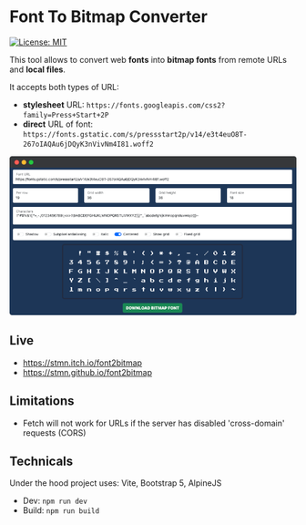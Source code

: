 # Font To Bitmap Converter

[![License: MIT](https://img.shields.io/badge/License-MIT-blue.png)](https://opensource.org/licenses/MIT)

This tool allows to convert web **fonts** into **bitmap fonts** from remote URLs and **local files**.

It accepts both types of URL:

- **stylesheet** URL: `https://fonts.googleapis.com/css2?family=Press+Start+2P`
- **direct** URL of font: `https://fonts.gstatic.com/s/pressstart2p/v14/e3t4euO8T-267oIAQAu6jDQyK3nVivNm4I81.woff2`


![screenshot.png](screenshot.png)

## Live

- https://stmn.itch.io/font2bitmap
- https://stmn.github.io/font2bitmap

## Limitations

- Fetch will not work for URLs if the server has disabled 'cross-domain' requests (CORS)

## Technicals

Under the hood project uses: Vite, Bootstrap 5, AlpineJS 

- Dev: `npm run dev`
- Build: `npm run build`






